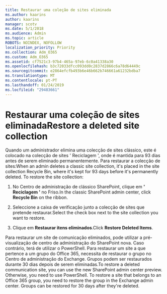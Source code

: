 ```yaml
---
title: Restaurar uma coleção de sites eliminada
ms.author: kaarins
author: kaarins
manager: scotv
ms.date: 5/1/2018
ms.audience: Admin
ms.topic: article
ROBOTS: NOINDEX, NOFOLLOW
localization_priority: Priority
ms.collection: Adm_O365
ms.custom: Adm_O365
ms.assetid: cf7521c3-97b4-465a-97eb-6c0a41338a30
ms.openlocfilehash: b3c72033dfcc093dd0c2837d2866c6a78d64449c
ms.sourcegitcommit: e2864efcfb493b6e46b662b746661a61232bdba7
ms.translationtype: MT
ms.contentlocale: pt-PT
ms.lasthandoff: 01/24/2019
ms.locfileid: "29483661"
---
```

# <a name="restore-a-deleted-site-collection"></a><span data-ttu-id="18a00-102">Restaurar uma coleção de sites eliminada</span><span class="sxs-lookup"><span data-stu-id="18a00-102">Restore a deleted site collection</span></span>

<span data-ttu-id="18a00-p101">Quando um administrador elimina uma colecção de sites clássico, este é colocado na colecção de sites ' Reciclagem ', onde é mantida para 93 dias antes de serem eliminado permanentemente. Para restaurar a colecção de sites:</span><span class="sxs-lookup"><span data-stu-id="18a00-p101">When an admin deletes a classic site collection, it's placed in the site collection Recycle Bin, where it's kept for 93 days before it's permanently deleted. To restore the site collection:</span></span>
  
1. <span data-ttu-id="18a00-105">No Centro de administração de clássico SharePoint, clique em **' Reciclagem '** no Friso.</span><span class="sxs-lookup"><span data-stu-id="18a00-105">In the classic SharePoint admin center, click **Recycle Bin** on the ribbon.</span></span> 
    
2. <span data-ttu-id="18a00-106">Seleccione a caixa de verificação junto a colecção de sites que pretende restaurar.</span><span class="sxs-lookup"><span data-stu-id="18a00-106">Select the check box next to the site collection you want to restore.</span></span>
    
3. <span data-ttu-id="18a00-107">Clique em **Restaurar itens eliminados**.</span><span class="sxs-lookup"><span data-stu-id="18a00-107">Click **Restore Deleted Items**.</span></span>
    
<span data-ttu-id="18a00-p102">Para restaurar um site de comunicação eliminados, pode utilizar a pré-visualização de centro de administração do SharePoint nova. Caso contrário, terá de utilizar o PowerShell. Para restaurar um site a que pertence a um grupo do Office 365, necessita de restaurar o grupo no Centro de administração do Exchange. Grupos podem ser restaurados durante 30 dias depois de serem eliminadas.</span><span class="sxs-lookup"><span data-stu-id="18a00-p102">To restore a deleted communication site, you can use the new SharePoint admin center preview. Otherwise, you need to use PowerShell. To restore a site that belongs to an Office 365 group, you need to restore the group in the Exchange admin center. Groups can be restored for 30 days after they're deleted.</span></span>
  

